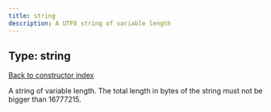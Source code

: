 ```yaml
---
title: string
description: A UTF8 string of variable length
---
```

## Type: string  
[Back to constructor index](index.md)

A string of variable length. The total length in bytes of the string must not be bigger than 16777215.
